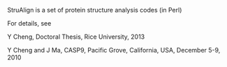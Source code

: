 StruAlign is a set of protein structure analysis codes (in Perl)

For details, see

Y Cheng, Doctoral Thesis, Rice University, 2013

Y Cheng and J Ma, CASP9, Pacific Grove, California, USA, December 5-9, 2010
